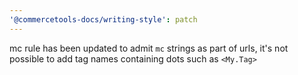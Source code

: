 ```yaml
---
'@commercetools-docs/writing-style': patch
---
```


mc rule has been updated to admit `mc` strings as part of urls, it's not possible to add tag names containing dots such as `<My.Tag>`
